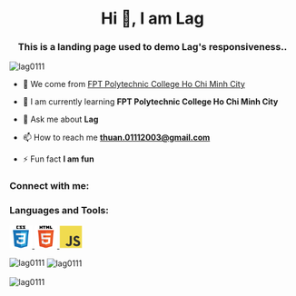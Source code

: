 <h1 align="center">Hi 👋, I am Lag</h1>
<h3 align="center">This is a landing page used to demo Lag's responsiveness..</h3>

<p align="left"> <img src="https://komarev.com/ghpvc/?username=lag0111&label=Profile%20views&color=0e75b6&style=flat" alt="lag0111" /> </p>



- 🔭 We come from [FPT Polytechnic College Ho Chi Minh City](https://caodang.fpt.edu.vn/)

- 🌱 I am currently learning **FPT Polytechnic College Ho Chi Minh City**

- 💬 Ask me about **Lag**

- 📫 How to reach me **thuan.01112003@gmail.com**

- ⚡ Fun fact **I am fun**

<h3 align="left">Connect with me:</h3>
<p align="left">
</p>

<h3 align="left">Languages and Tools:</h3>
<p align="left">
  <a href="https://www.w3schools.com/css/" target="_blank" rel="noreferrer">
    <img src="https://raw.githubusercontent.com/devicons/devicon/master/icons/css3/css3-original-wordmark.svg" alt="css3" width="40" height="40"/>
  </a> 
  <a href="https://www.w3.org/html/" target="_blank" rel="noreferrer">
    <img src="https://raw.githubusercontent.com/devicons/devicon/master/icons/html5/html5-original-wordmark.svg" alt="html5" width="40" height="40"/>
  </a> 
  <a href="https://developer.mozilla.org/en-US/docs/Web/JavaScript" target="_blank" rel="noreferrer">
    <img src="https://raw.githubusercontent.com/devicons/devicon/master/icons/javascript/javascript-original.svg" alt="javascript" width="40" height="40"/>
  </a> 
</p>

<p><img align="left" src="https://github-readme-stats.vercel.app/api/top-langs?username=lag0111&show_icons=true&locale=en&layout=compact" alt="lag0111" /></p>

<p>&nbsp;<img align="center" src="https://github-readme-stats.vercel.app/api?username=lag0111&show_icons=true&locale=en" alt="lag0111" /></p>

<p><img align="center" src="https://github-readme-streak-stats.herokuapp.com/?user=lag0111&" alt="lag0111" /></p>


